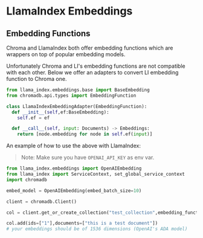 # LlamaIndex Embeddings

## Embedding Functions

Chroma and LlamaIndex both offer embedding functions which are wrappers on top of popular embedding models.

Unfortunately Chroma and LI's embedding functions are not compatible with each other. Below we offer an adapters to convert LI embedding function to Chroma one.

```python
from llama_index.embeddings.base import BaseEmbedding
from chromadb.api.types import EmbeddingFunction

class LlamaIndexEmbeddingAdapter(EmbeddingFunction):
  def __init__(self,ef:BaseEmbedding):
    self.ef = ef

  def __call__(self, input: Documents) -> Embeddings:
    return [node.embedding for node in self.ef(input)]

```

An example of how to use the above with LlamaIndex:

> Note: Make sure you have `OPENAI_API_KEY` as env var.

```python
from llama_index.embeddings import OpenAIEmbedding
from llama_index import ServiceContext, set_global_service_context
import chromadb

embed_model = OpenAIEmbedding(embed_batch_size=10)

client = chromadb.Client()

col = client.get_or_create_collection("test_collection",embedding_function=LlamaIndexEmbeddingAdapter(embed_model))

col.add(ids=["1"],documents=["this is a test document"])
# your embeddings should be of 1536 dimensions (OpenAI's ADA model)
```